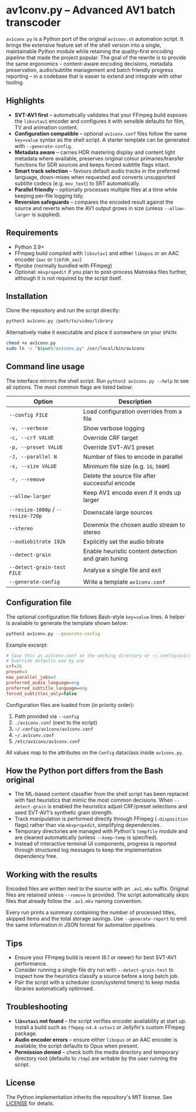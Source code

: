 # av1conv.py – Advanced AV1 batch transcoder

`av1conv.py` is a Python port of the original `av1conv.sh` automation script. It
brings the extensive feature set of the shell version into a single, maintainable
Python module while retaining the quality-first encoding pipeline that made the
project popular. The goal of the rewrite is to provide the same ergonomics –
content-aware encoding decisions, metadata preservation, audio/subtitle
management and batch friendly progress reporting – in a codebase that is easier
to extend and integrate with other tooling.

## Highlights

- **SVT-AV1 first** – automatically validates that your FFmpeg build exposes the
  `libsvtav1` encoder and configures it with sensible defaults for film, TV and
  animation content.
- **Configuration compatible** – optional `av1conv.conf` files follow the same
  `key=value` syntax as the shell script. A starter template can be generated
  with `--generate-config`.
- **Metadata aware** – carries HDR mastering display and content light metadata
  where available, preserves original colour primaries/transfer functions for
  SDR sources and keeps forced subtitle flags intact.
- **Smart track selection** – favours default audio tracks in the preferred
  language, down-mixes when requested and converts unsupported subtitle codecs
  (e.g. `mov_text`) to SRT automatically.
- **Parallel friendly** – optionally processes multiple files at a time while
  keeping per-file logging tidy.
- **Reversion safeguards** – compares the encoded result against the source and
  reverts when the AV1 output grows in size (unless `--allow-larger` is
  supplied).

## Requirements

- Python 3.9+
- FFmpeg build compiled with `libsvtav1` and either `libopus` or an AAC encoder
  (`aac` or `libfdk_aac`)
- ffprobe (normally bundled with FFmpeg)
- Optional: `mkvpropedit` if you plan to post-process Matroska files further,
  although it is not required by the script itself.

## Installation

Clone the repository and run the script directly:

```bash
python3 av1conv.py /path/to/video/library
```

Alternatively make it executable and place it somewhere on your `$PATH`:

```bash
chmod +x av1conv.py
sudo ln -s "$(pwd)/av1conv.py" /usr/local/bin/av1conv
```

## Command line usage

The interface mirrors the shell script. Run `python3 av1conv.py --help` to see
all options. The most common flags are listed below:

| Option | Description |
| --- | --- |
| `--config FILE` | Load configuration overrides from a file |
| `-v, --verbose` | Show verbose logging |
| `-c, --crf VALUE` | Override CRF target |
| `-p, --preset VALUE` | Override SVT-AV1 preset |
| `-J, --parallel N` | Number of files to encode in parallel |
| `-s, --size VALUE` | Minimum file size (e.g. `1G`, `500M`) |
| `-r, --remove` | Delete the source file after successful encode |
| `--allow-larger` | Keep AV1 encode even if it ends up larger |
| `--resize-1080p` / `--resize-720p` | Downscale large sources |
| `--stereo` | Downmix the chosen audio stream to stereo |
| `--audiobitrate 192k` | Explicitly set the audio bitrate |
| `--detect-grain` | Enable heuristic content detection and grain tuning |
| `--detect-grain-test FILE` | Analyse a single file and exit |
| `--generate-config` | Write a template `av1conv.conf` |

## Configuration file

The optional configuration file follows Bash-style `key=value` lines. A helper
is available to generate the template shown below:

```bash
python3 av1conv.py --generate-config
```

Example excerpt:

```ini
# Save this as av1conv.conf in the working directory or ~/.config/av1conv/
# Override defaults one by one
crf=26
preset=4
max_parallel_jobs=3
preferred_audio_language=eng
preferred_subtitle_language=eng
forced_subtitles_only=false
```

Configuration files are loaded from (in priority order):

1. Path provided via `--config`
2. `./av1conv.conf` (next to the script)
3. `~/.config/av1conv/av1conv.conf`
4. `~/.av1conv.conf`
5. `/etc/av1conv/av1conv.conf`

All values map to the attributes on the `Config` dataclass inside
`av1conv.py`.

## How the Python port differs from the Bash original

- The ML-based content classifier from the shell script has been replaced with
  fast heuristics that mimic the most common decisions. When
  `--detect-grain` is enabled the heuristics adjust CRF/preset selections and
  seed SVT-AV1's synthetic grain strength.
- Track manipulation is performed directly through FFmpeg (`-disposition`
  flags) rather than via `mkvpropedit`, simplifying dependencies.
- Temporary directories are managed with Python's `tempfile` module and are
  cleaned automatically (unless `--keep-temp` is specified).
- Instead of interactive terminal UI components, progress is reported through
  structured log messages to keep the implementation dependency free.

## Working with the results

Encoded files are written next to the source with an `.av1.mkv` suffix. Original
files are retained unless `--remove` is provided. The script automatically skips
files that already follow the `.av1.mkv` naming convention.

Every run prints a summary containing the number of processed titles, skipped
items and the total storage savings. Use `--generate-report` to emit the same
information in JSON format for automation pipelines.

## Tips

- Ensure your FFmpeg build is recent (6.1 or newer) for best SVT-AV1
  performance.
- Consider running a single-file dry run with `--detect-grain-test` to inspect
  how the heuristics classify a source before a long batch job.
- Pair the script with a scheduler (cron/systemd timers) to keep media libraries
  automatically optimised.

## Troubleshooting

- **`libsvtav1` not found** – the script verifies encoder availability at start
  up. Install a build such as `ffmpeg-n4.4-svtav1` or Jellyfin's custom FFmpeg
  package.
- **Audio encoder errors** – ensure either `libopus` or an AAC encoder is
  available; the script defaults to Opus when present.
- **Permission denied** – check both the media directory and temporary
  directory root (defaults to `/tmp`) are writable by the user running the
  script.

## License

The Python implementation inherits the repository's MIT license. See
[LICENSE](LICENSE) for details.

